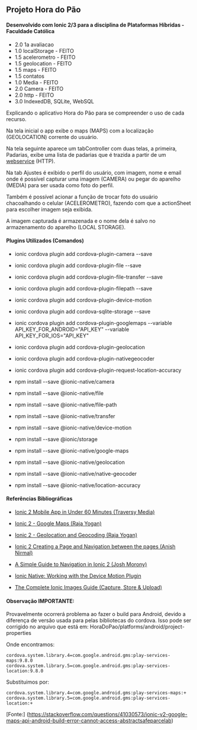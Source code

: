 ## Projeto Hora do Pão
#### Desenvolvido com Ionic 2/3 para a disciplina de Plataformas Híbridas - Faculdade Católica

* 2.0 1a avaliacao
* 1.0 localStorage - FEITO
* 1.5 acelerometro - FEITO
* 1.5 geolocation - FEITO
* 1.5 maps - FEITO
* 1.5 contatos
* 1.0 Media - FEITO
* 2.0 Camera - FEITO
* 2.0 http - FEITO
* 3.0 IndexedDB, SQLite, WebSQL


Explicando o aplicativo Hora do Pão para se compreender o uso de cada recurso.

Na tela inicial o app exibe o maps (MAPS) com a localização (GEOLOCATION) corrente do usuário.

Na tela seguinte aparece um tabController com duas telas, a primeira, Padarias, exibe uma lista de padarias que é trazida a partir de um [webservice](https://maps.googleapis.com/maps/api/place/textsearch/json?query=Padaria+in+Palmas-TO&key=AIzaSyAeJB8MoGIWW2-w6lGd-sLrDyEEKcHMlR8) (HTTP).

Na tab Ajustes é exibido o perfil do usuário, com imagem, nome e email onde é possível capturar uma imagem (CAMERA) ou pegar do aparelho (MEDIA) para ser usada como foto do perfil.

Também é possível acionar a função de trocar foto do usuário chacoalhando o celular (ACELEROMETRO), fazendo com que a actionSheet para escolher imagem seja exibida.

A imagem capturada é armazenada e o nome dela é salvo no armazenamento do aparelho (LOCAL STORAGE).

#### Plugins Utilizados (Comandos)

* ionic cordova plugin add cordova-plugin-camera --save
* ionic cordova plugin add cordova-plugin-file --save
* ionic cordova plugin add cordova-plugin-file-transfer --save
* ionic cordova plugin add cordova-plugin-filepath --save
* ionic cordova plugin add cordova-plugin-device-motion
* ionic cordova plugin add cordova-sqlite-storage --save
* ionic cordova plugin add cordova-plugin-googlemaps --variable API_KEY_FOR_ANDROID="API_KEY" --variable API_KEY_FOR_IOS="API_KEY"
* ionic cordova plugin add cordova-plugin-geolocation
* ionic cordova plugin add cordova-plugin-nativegeocoder
* ionic cordova plugin add cordova-plugin-request-location-accuracy

* npm install --save @ionic-native/camera
* npm install --save @ionic-native/file
* npm install --save @ionic-native/file-path
* npm install --save @ionic-native/transfer
* npm install --save @ionic-native/device-motion
* npm install --save @ionic/storage
* npm install --save @ionic-native/google-maps
* npm install --save @ionic-native/geolocation
* npm install --save @ionic-native/native-geocoder
* npm install --save @ionic-native/location-accuracy


#### Referências Bibliográficas

* [Ionic 2 Mobile App in Under 60 Minutes (Traversy Media)](https://www.youtube.com/watch?v=ilM8YorL_jI)

* [Ionic 2 - Google Maps (Raja Yogan)](https://www.youtube.com/watch?v=jD5yYX1KWXA)

* [Ionic 2 - Geolocation and Geocoding (Raja Yogan)](https://www.youtube.com/watch?v=YeVpQG4D7uo)

* [Ionic 2 Creating a Page and Navigation between the pages (Anish Nirmal)](https://www.youtube.com/watch?v=JKa5lySRPZw)

* [A Simple Guide to Navigation in Ionic 2 (Josh Morony)](https://www.joshmorony.com/a-simple-guide-to-navigation-in-ionic-2/)

* [Ionic Native: Working with the Device Motion Plugin](http://blog.ionic.io/ionic-native-working-with-the-device-motion-plugin/)

* [The Complete Ionic Images Guide (Capture, Store & Upload)](https://devdactic.com/ionic-2-images/)

#### Observação IMPORTANTE:

Provavelmente ocorrerá problema ao fazer o build para Android, devido a diferença de versão usada para pelas bibliotecas do cordova.
Isso pode ser corrigido no arquivo que está em: HoraDoPao/platforms/android/project-properties

Onde encontramos:
```
cordova.system.library.4=com.google.android.gms:play-services-maps:9.8.0
cordova.system.library.5=com.google.android.gms:play-services-location:9.8.0
```

Substituimos por:
```
cordova.system.library.4=com.google.android.gms:play-services-maps:+
cordova.system.library.5=com.google.android.gms:play-services-location:+
```
[Fonte:] (https://stackoverflow.com/questions/41030573/ionic-v2-google-maps-api-android-build-error-cannot-access-abstractsafeparcelab)
